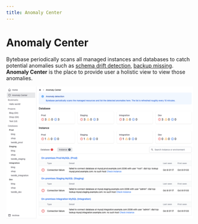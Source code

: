 ```yaml
---
title: Anomaly Center
---
```


# Anomaly Center

Bytebase periodically scans all managed instances and databases to catch potential anomalies such as [schema drift detection](/docs/features/drift-detection), [backup missing](/docs/features/backup-and-restore#detect-missing-backup). **Anomaly Center** is the place to provide user a holistic view to view those anomalies.

![anomaly-center](/static/docs-assets/anomaly-center.png)
